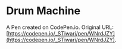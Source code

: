# Drum Machine

A Pen created on CodePen.io. Original URL: [https://codepen.io/_STiwari/pen/WNrdJZY](https://codepen.io/_STiwari/pen/WNrdJZY).


